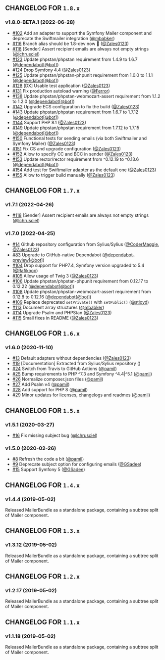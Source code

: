 ## CHANGELOG FOR `1.8.x`

### v1.8.0-BETA.1 (2022-06-28)

- [#102](https://github.com/Sylius/SyliusMailerBundle/issues/102) Add an adapter to support the Symfony Mailer component and deprecate the Swiftmailer integration ([@mbabker](https://github.com/mbabker))
- [#116](https://github.com/Sylius/SyliusMailerBundle/issues/116) Branch alias should be 1.8-dev now 🖖 ([@Zales0123](https://github.com/Zales0123))
- [#118](https://github.com/Sylius/SyliusMailerBundle/issues/118) [Sender] Assert recipient emails are always not empty strings ([@lchrusciel](https://github.com/lchrusciel))
- [#123](https://github.com/Sylius/SyliusMailerBundle/issues/123) Update phpstan/phpstan requirement from 1.4.9 to 1.6.7 ([@dependabot](https://github.com/dependabot)[[@bot](https://github.com/bot)])
- [#124](https://github.com/Sylius/SyliusMailerBundle/issues/124) Drop Symfony 4.4 ([@Zales0123](https://github.com/Zales0123))
- [#125](https://github.com/Sylius/SyliusMailerBundle/issues/125) Update phpstan/phpstan-phpunit requirement from 1.0.0 to 1.1.1 ([@dependabot](https://github.com/dependabot)[[@bot](https://github.com/bot)])
- [#128](https://github.com/Sylius/SyliusMailerBundle/issues/128) [DX] Usable test application ([@Zales0123](https://github.com/Zales0123))
- [#131](https://github.com/Sylius/SyliusMailerBundle/issues/131) Fix production autoload warning ([@Ferror](https://github.com/Ferror))
- [#138](https://github.com/Sylius/SyliusMailerBundle/issues/138) Update phpstan/phpstan-webmozart-assert requirement from 1.1.2 to 1.2.0 ([@dependabot](https://github.com/dependabot)[[@bot](https://github.com/bot)])
- [#142](https://github.com/Sylius/SyliusMailerBundle/issues/142) Upgrade ECS configuration to fix the build ([@Zales0123](https://github.com/Zales0123))
- [#143](https://github.com/Sylius/SyliusMailerBundle/issues/143) Update phpstan/phpstan requirement from 1.6.7 to 1.7.12 ([@dependabot](https://github.com/dependabot)[[@bot](https://github.com/bot)])
- [#144](https://github.com/Sylius/SyliusMailerBundle/issues/144) Support PHP 8.1 ([@Zales0123](https://github.com/Zales0123))
- [#149](https://github.com/Sylius/SyliusMailerBundle/issues/149) Update phpstan/phpstan requirement from 1.7.12 to 1.7.15 ([@dependabot](https://github.com/dependabot)[[@bot](https://github.com/bot)])
- [#150](https://github.com/Sylius/SyliusMailerBundle/issues/150) Functional tests for sending emails (via both Swiftmailer and Symfony Mailer) ([@Zales0123](https://github.com/Zales0123))
- [#151](https://github.com/Sylius/SyliusMailerBundle/issues/151) Fix CS and upgrade configuration ([@Zales0123](https://github.com/Zales0123))
- [#152](https://github.com/Sylius/SyliusMailerBundle/issues/152) Allow to specify CC and BCC in sender ([@Zales0123](https://github.com/Zales0123))
- [#153](https://github.com/Sylius/SyliusMailerBundle/issues/153) Update rector/rector requirement from ^0.12.19 to ^0.13.6 ([@dependabot](https://github.com/dependabot)[[@bot](https://github.com/bot)])
- [#154](https://github.com/Sylius/SyliusMailerBundle/issues/154) Add test for Swiftmailer adapter as the default one ([@Zales0123](https://github.com/Zales0123))
- [#155](https://github.com/Sylius/SyliusMailerBundle/issues/155) Allow to trigger build manually ([@Zales0123](https://github.com/Zales0123))

## CHANGELOG FOR `1.7.x`

### v1.7.1 (2022-04-26)

- [#118](https://github.com/Sylius/SyliusMailerBundle/issues/118) [Sender] Assert recipient emails are always not empty strings ([@lchrusciel](https://github.com/lchrusciel))

### v1.7.0 (2022-04-25)

- [#14](https://github.com/Sylius/SyliusMailerBundle/issues/14) Github repository configuration from Sylius/Sylius ([@CoderMaggie](https://github.com/CoderMaggie), [@Zales0123](https://github.com/Zales0123))
- [#83](https://github.com/Sylius/SyliusMailerBundle/issues/83) Upgrade to GitHub-native Dependabot ([@dependabot-preview](https://github.com/dependabot-preview)[[@bot](https://github.com/bot)])
- [#104](https://github.com/Sylius/SyliusMailerBundle/issues/104) Drop support for PHP7.4, Symfony version upgraded to 5.4 ([@Rafikooo](https://github.com/Rafikooo))
- [#105](https://github.com/Sylius/SyliusMailerBundle/issues/105) Allow usage of Twig 3 ([@Zales0123](https://github.com/Zales0123))
- [#106](https://github.com/Sylius/SyliusMailerBundle/issues/106) Update phpstan/phpstan-phpunit requirement from 0.12.17 to 0.12.22 ([@dependabot](https://github.com/dependabot)[[@bot](https://github.com/bot)])
- [#108](https://github.com/Sylius/SyliusMailerBundle/issues/108) Update phpstan/phpstan-webmozart-assert requirement from 0.12.8 to 0.12.16 ([@dependabot](https://github.com/dependabot)[[@bot](https://github.com/bot)])
- [#109](https://github.com/Sylius/SyliusMailerBundle/issues/109) Replace deprecated `setPrivate()` with `setPublic()` ([@stloyd](https://github.com/stloyd))
- [#113](https://github.com/Sylius/SyliusMailerBundle/issues/113) Document array structures ([@mbabker](https://github.com/mbabker))
- [#114](https://github.com/Sylius/SyliusMailerBundle/issues/114) Upgrade Psalm and PHPStan ([@Zales0123](https://github.com/Zales0123))
- [#115](https://github.com/Sylius/SyliusMailerBundle/issues/115) Small fixes in README ([@Zales0123](https://github.com/Zales0123))

## CHANGELOG FOR `1.6.x`

### v1.6.0 (2020-11-10)

- [#13](https://github.com/Sylius/SyliusMailerBundle/issues/13) Default adapters without dependencies ([@Zales0123](https://github.com/Zales0123))
- [#19](https://github.com/Sylius/SyliusMailerBundle/issues/19) [Documentation] Extracted from Sylius/Sylius repository ()
- [#24](https://github.com/Sylius/SyliusMailerBundle/issues/24) Switch from Travis to GitHub Actions ([@pamil](https://github.com/pamil))
- [#25](https://github.com/Sylius/SyliusMailerBundle/issues/25) Bump requirements to PHP ^7.3 and Symfony ^4.4|^5.1 ([@pamil](https://github.com/pamil))
- [#26](https://github.com/Sylius/SyliusMailerBundle/issues/26) Normalize composer.json files ([@pamil](https://github.com/pamil))
- [#27](https://github.com/Sylius/SyliusMailerBundle/issues/27) Add Psalm v4 ([@pamil](https://github.com/pamil))
- [#28](https://github.com/Sylius/SyliusMailerBundle/issues/28) Add support for PHP 8 ([@pamil](https://github.com/pamil))
- [#29](https://github.com/Sylius/SyliusMailerBundle/issues/29) Minor updates for licenses, changelogs and readmes ([@pamil](https://github.com/pamil))

## CHANGELOG FOR `1.5.x`

### v1.5.1 (2020-03-27)

- [#16](https://github.com/Sylius/SyliusMailerBundle/issues/16) Fix missing subject bug ([@lchrusciel](https://github.com/lchrusciel))

### v1.5.0 (2020-02-26)

- [#8](https://github.com/Sylius/SyliusMailerBundle/issues/8) Refresh the code a bit ([@pamil](https://github.com/pamil))
- [#9](https://github.com/Sylius/SyliusMailerBundle/issues/9) Deprecate subject option for configuring emails ([@GSadee](https://github.com/GSadee))
- [#15](https://github.com/Sylius/SyliusMailerBundle/issues/15) Support Symfony 5 ([@GSadee](https://github.com/GSadee))

## CHANGELOG FOR `1.4.x`

### v1.4.4 (2019-05-02)

Released MailerBundle as a standalone package, containing a subtree split of Mailer component.

## CHANGELOG FOR `1.3.x`

### v1.3.12 (2019-05-02)

Released MailerBundle as a standalone package, containing a subtree split of Mailer component.

## CHANGELOG FOR `1.2.x`

### v1.2.17 (2019-05-02)

Released MailerBundle as a standalone package, containing a subtree split of Mailer component.

## CHANGELOG FOR `1.1.x`

### v1.1.18 (2019-05-02)

Released MailerBundle as a standalone package, containing a subtree split of Mailer component.
